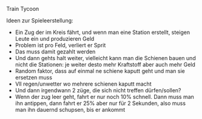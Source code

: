 Train Tycoon

Ideen zur Spieleerstellung:
- Ein Zug der im Kreis fährt, und wenn man eine Station erstellt, steigen Leute ein und produzieren Geld
- Problem ist pro Feld, verliert er Sprit
- Das muss damit gezahlt werden
- Und dann gehts halt weiter, vielleicht kann man die Schienen bauen und nicht die Stationen: je weiter desto mehr Kraftstoff aber auch mehr Geld
- Random faktor, dass auf einmal ne schiene kaputt geht und man sie ersetzen muss
- Vll regen/unwetter wo mehrere schienen kaputt macht
- Und dann irgendwann 2 züge, die sich nicht treffen dürfen/sollen?
- Wenn der zug leer geht, fahrt er nur noch 10% schnell.
  Dann muss man ihn antippen, dann fahrt er 25% aber nur für 2 Sekunden, also muss man ihn dauernd schupsen, bis er ankommt

